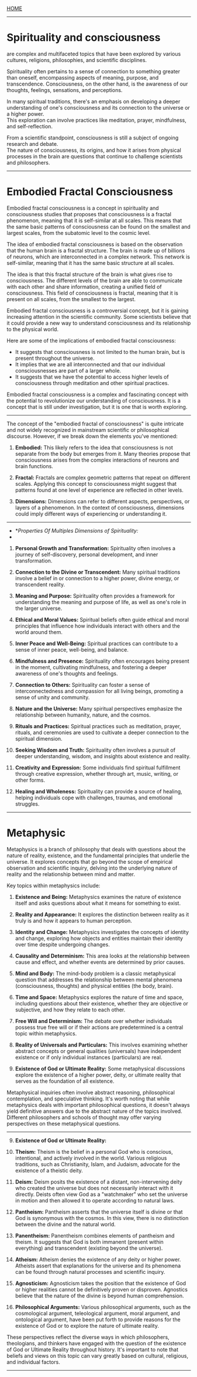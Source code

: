 [HOME](/README.md)      

----------------------    

# Spirituality and consciousness

are complex and multifaceted topics that have been explored by various cultures, religions, philosophies, and scientific disciplines.     

Spirituality often pertains to a sense of connection to something greater than oneself, encompassing aspects of meaning, purpose, and transcendence. Consciousness, on the other hand, is the awareness of our thoughts, feelings, sensations, and perceptions.

In many spiritual traditions, there's an emphasis on developing a deeper understanding of one's consciousness and its connection to the universe or a higher power.      
This exploration can involve practices like meditation, prayer, mindfulness, and self-reflection.     

From a scientific standpoint, consciousness is still a subject of ongoing research and debate.   
The nature of consciousness, its origins, and how it arises from physical processes in the brain are questions that continue to challenge scientists and philosophers.   

----------------------     

# Embodied Fractal Consciousness   

Embodied fractal consciousness is a concept in spirituality and consciousness studies that proposes that consciousness is a fractal phenomenon, meaning that it is self-similar at all scales. This means that the same basic patterns of consciousness can be found on the smallest and largest scales, from the subatomic level to the cosmic level.

The idea of embodied fractal consciousness is based on the observation that the human brain is a fractal structure. The brain is made up of billions of neurons, which are interconnected in a complex network. This network is self-similar, meaning that it has the same basic structure at all scales.

The idea is that this fractal structure of the brain is what gives rise to consciousness. The different levels of the brain are able to communicate with each other and share information, creating a unified field of consciousness. This field of consciousness is fractal, meaning that it is present on all scales, from the smallest to the largest.

Embodied fractal consciousness is a controversial concept, but it is gaining increasing attention in the scientific community. Some scientists believe that it could provide a new way to understand consciousness and its relationship to the physical world.

Here are some of the implications of embodied fractal consciousness:

* It suggests that consciousness is not limited to the human brain, but is present throughout the universe.
* It implies that we are all interconnected and that our individual consciousnesses are part of a larger whole.
* It suggests that we have the potential to access higher levels of consciousness through meditation and other spiritual practices.

Embodied fractal consciousness is a complex and fascinating concept with the potential to revolutionize our understanding of consciousness. It is a concept that is still under investigation, but it is one that is worth exploring.

-----------------------       

The concept of the "embodied fractal of consciousness" is quite intricate and not widely recognized in mainstream scientific or philosophical discourse. However, if we break down the elements you've mentioned:

1. **Embodied:** This likely refers to the idea that consciousness is not separate from the body but emerges from it. Many theories propose that consciousness arises from the complex interactions of neurons and brain functions.

2. **Fractal:** Fractals are complex geometric patterns that repeat on different scales. Applying this concept to consciousness might suggest that patterns found at one level of experience are reflected in other levels.

3. **Dimensions:** Dimensions can refer to different aspects, perspectives, or layers of a phenomenon. In the context of consciousness, dimensions could imply different ways of experiencing or understanding it.

------------------------    

* **Properties Of Multiples Dimensions of Spirituality:*
* 
1. **Personal Growth and Transformation:** Spirituality often involves a journey of self-discovery, personal development, and inner transformation.

2. **Connection to the Divine or Transcendent:** Many spiritual traditions involve a belief in or connection to a higher power, divine energy, or transcendent reality.

3. **Meaning and Purpose:** Spirituality often provides a framework for understanding the meaning and purpose of life, as well as one's role in the larger universe.

4. **Ethical and Moral Values:** Spiritual beliefs often guide ethical and moral principles that influence how individuals interact with others and the world around them.

5. **Inner Peace and Well-Being:** Spiritual practices can contribute to a sense of inner peace, well-being, and balance.

6. **Mindfulness and Presence:** Spirituality often encourages being present in the moment, cultivating mindfulness, and fostering a deeper awareness of one's thoughts and feelings.

7. **Connection to Others:** Spirituality can foster a sense of interconnectedness and compassion for all living beings, promoting a sense of unity and community.

8. **Nature and the Universe:** Many spiritual perspectives emphasize the relationship between humanity, nature, and the cosmos.

9. **Rituals and Practices:** Spiritual practices such as meditation, prayer, rituals, and ceremonies are used to cultivate a deeper connection to the spiritual dimension.

10. **Seeking Wisdom and Truth:** Spirituality often involves a pursuit of deeper understanding, wisdom, and insights about existence and reality.

11. **Creativity and Expression:** Some individuals find spiritual fulfillment through creative expression, whether through art, music, writing, or other forms.

12. **Healing and Wholeness:** Spirituality can provide a source of healing, helping individuals cope with challenges, traumas, and emotional struggles.

------------------------      

# Metaphysic   

Metaphysics is a branch of philosophy that deals with questions about the nature of reality, existence, and the fundamental principles that underlie the universe. It explores concepts that go beyond the scope of empirical observation and scientific inquiry, delving into the underlying nature of reality and the relationship between mind and matter.

Key topics within metaphysics include:

1. **Existence and Being:** Metaphysics examines the nature of existence itself and asks questions about what it means for something to exist.

2. **Reality and Appearance:** It explores the distinction between reality as it truly is and how it appears to human perception.

3. **Identity and Change:** Metaphysics investigates the concepts of identity and change, exploring how objects and entities maintain their identity over time despite undergoing changes.

4. **Causality and Determinism:** This area looks at the relationship between cause and effect, and whether events are determined by prior causes.

5. **Mind and Body:** The mind-body problem is a classic metaphysical question that addresses the relationship between mental phenomena (consciousness, thoughts) and physical entities (the body, brain).

6. **Time and Space:** Metaphysics explores the nature of time and space, including questions about their existence, whether they are objective or subjective, and how they relate to each other.

7. **Free Will and Determinism:** The debate over whether individuals possess true free will or if their actions are predetermined is a central topic within metaphysics.

8. **Reality of Universals and Particulars:** This involves examining whether abstract concepts or general qualities (universals) have independent existence or if only individual instances (particulars) are real.

9. **Existence of God or Ultimate Reality:** Some metaphysical discussions explore the existence of a higher power, deity, or ultimate reality that serves as the foundation of all existence.

Metaphysical inquiries often involve abstract reasoning, philosophical contemplation, and speculative thinking. It's worth noting that while metaphysics deals with important philosophical questions, it doesn't always yield definitive answers due to the abstract nature of the topics involved. Different philosophers and schools of thought may offer varying perspectives on these metaphysical questions. 

-------------------------   

9. **Existence of God or Ultimate Reality:**
    
1. **Theism:** Theism is the belief in a personal God who is conscious, intentional, and actively involved in the world. Various religious traditions, such as Christianity, Islam, and Judaism, advocate for the existence of a theistic deity.

2. **Deism:** Deism posits the existence of a distant, non-intervening deity who created the universe but does not necessarily interact with it directly. Deists often view God as a "watchmaker" who set the universe in motion and then allowed it to operate according to natural laws.

3. **Pantheism:** Pantheism asserts that the universe itself is divine or that God is synonymous with the cosmos. In this view, there is no distinction between the divine and the natural world.

4. **Panentheism:** Panentheism combines elements of pantheism and theism. It suggests that God is both immanent (present within everything) and transcendent (existing beyond the universe).

5. **Atheism:** Atheism denies the existence of any deity or higher power. Atheists assert that explanations for the universe and its phenomena can be found through natural processes and scientific inquiry.

6. **Agnosticism:** Agnosticism takes the position that the existence of God or higher realities cannot be definitively proven or disproven. Agnostics believe that the nature of the divine is beyond human comprehension.

7. **Philosophical Arguments:** Various philosophical arguments, such as the cosmological argument, teleological argument, moral argument, and ontological argument, have been put forth to provide reasons for the existence of God or to explore the nature of ultimate reality.

These perspectives reflect the diverse ways in which philosophers, theologians, and thinkers have engaged with the question of the existence of God or Ultimate Reality throughout history. It's important to note that beliefs and views on this topic can vary greatly based on cultural, religious, and individual factors.

--------------------------      
